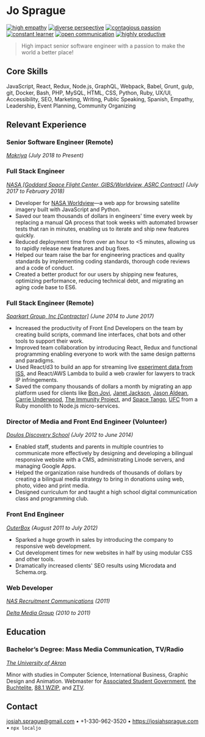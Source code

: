 # Jo Sprague

[![high empathy](https://img.shields.io/badge/empathy-high-brightgreen.svg?style=flat-square)](empathy.md)
[![diverse perspective](https://img.shields.io/badge/perspective-diverse-brightgreen.svg?style=flat-square)](perspective.md)
[![contagious passion](https://img.shields.io/badge/passion-contagious-brightgreen.svg?style=flat-square)](passion.md)
[![constant learner](https://img.shields.io/badge/learning-constantly-brightgreen.svg?style=flat-square)](learning.md)
[![open communication](https://img.shields.io/badge/communication-open-brightgreen.svg?style=flat-square)](communication.md)
[![highly productive](https://img.shields.io/badge/productivity-high-brightgreen.svg?style=flat-square)](productivity.md)

> High impact senior software engineer with a passion to make the world a better place!

## Core Skills

JavaScript, React, Redux, Node.js, GraphQL, Webpack, Babel, Grunt, gulp, git, Docker, Bash, PHP, MySQL, HTML, CSS, Python, Ruby, UX/UI, Accessibility, SEO, Marketing, Writing, Public Speaking, Spanish, Empathy, Leadership, Event Planning, Community Organizing

## Relevant Experience

### Senior Software Engineer (Remote)
_[Mokriya](https://mokriya.com/) (July 2018 to Present)_

### Full Stack Engineer
_[NASA [Goddard Space Flight Center, GIBS/Worldview, ASRC Contract]](https://www.nasa.gov/goddard) (July 2017 to February 2018)_

- Developer for [NASA Worldview](https://github.com/nasa-gibs/worldview)—a web app for browsing satellite imagery built with JavaScript and Python.
- Saved our team thousands of dollars in engineers' time every week by replacing a manual QA process that took weeks with automated browser tests that ran in minutes, enabling us to iterate and ship new features quickly.
- Reduced deployment time from over an hour to <5 minutes, allowing us to rapidly release new features and bug fixes.
- Helped our team raise the bar for engineering practices and quality standards by implementing coding standards, thorough code reviews and a code of conduct.
- Created a better product for our users by shipping new features, optimizing performance, reducing technical debt, and migrating an aging code base to ES6.
 
### Full Stack Engineer (Remote)
 _[Sparkart Group, Inc [Contractor]](http://www.sparkart.com/) (June 2014 to June 2017)_

- Increased the productivity of Front End Developers on the team by creating build scripts, command line interfaces, chat bots and other tools to support their work.
- Improved team collaboration by introducing React, Redux and functional programming enabling everyone to work with the same design patterns and paradigms.
- Used React/d3 to build an app for streaming live [experiment data from ISS](http://www.spacetango.com/), and React/AWS Lambda to build a web crawler for lawyers to track IP infringements.
- Saved the company thousands of dollars a month by migrating an app platform used for clients like [Bon Jovi](http://bonjovi.com/), [Janet Jackson](https://www.janetjackson.com/), [Jason Aldean](https://www.jasonaldean.com/), [Carrie Underwood](https://www.carrieunderwood.fm/), [The Immunity Project](http://www.immunityproject.org/), and [Space Tango](http://www.spacetango.com), [UFC](https://www.ufcfightclub.com/) from a Ruby monolith to Node.js micro-services.
  
### Director of Media and Front End Engineer (Volunteer)
_[Doulos Discovery School](http://www.jarabacoard.com/es/servicios/item/doulos-discovery-school) (July 2012 to June 2014)_

- Enabled staff, students and parents in multiple countries to communicate more effectively by designing and developing a bilingual responsive website with a CMS, administrating Linode servers, and managing Google Apps.
- Helped the organization raise hundreds of thousands of dollars by creating a bilingual media strategy to bring in donations using web, photo, video and print media.
- Designed curriculum for and taught a high school digital communication class and programming club.
  
### Front End Engineer
_[OuterBox](https://www.outerboxdesign.com/) (August 2011 to July 2012)_

- Sparked a huge growth in sales by introducing the company to responsive web development.
- Cut development times for new websites in half by using modular CSS and other tools.
- Dramatically increased clients' SEO results using Microdata and Schema.org.
  
### Web Developer
_[NAS Recruitment Communications](http://www.nasrecruitment.com/) (2011)_

_[Delta Media Group](https://www.deltamediagroup.com/) (2010 to 2011)_

## Education

### Bachelor’s Degree: Mass Media Communication, TV/Radio
_[The University of Akron](http://www.uakron.edu/)_

Minor with studies in Computer Science, International Business, Graphic Design and Animation. Webmaster for [Associated Student Government](http://uakronstudentlife.orgsync.com/org/usg/), [the Buchtelite](https://buchtelite.com/), [88.1 WZIP](http://www.wzip.fm/), and [ZTV](https://ztv.uakron.edu/).

## Contact

<josiah.sprague@gmail.com> • +1-330-962-3520 • <https://josiahsprague.com> • `npx localjo`
